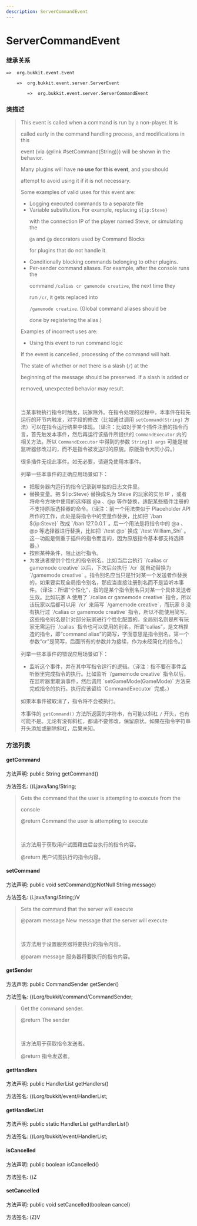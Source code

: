 ```yaml
---
description: ServerCommandEvent
---
```


# ServerCommandEvent

### 继承关系

    =>  org.bukkit.event.Event

        =>  org.bukkit.event.server.ServerEvent

            =>  org.bukkit.event.server.ServerCommandEvent

### 类描述

> This event is called when a command is run by a non-player. It is
> 
> called early in the command handling process, and modifications in this
> 
> event (via {@link #setCommand(String)}) will be shown in the behavior.
> 
> Many plugins will have <b>no use for this event</b>, and you should
> 
> attempt to avoid using it if it is not necessary.
> 
> Some examples of valid uses for this event are:
> 
> <ul>
> 
> <li>Logging executed commands to a separate file
> 
> <li>Variable substitution. For example, replacing <code>${ip:Steve}</code>
> 
> with the connection IP of the player named Steve, or simulating the
> 
> <code>@a</code> and <code>@p</code> decorators used by Command Blocks
> 
> for plugins that do not handle it.
> 
> <li>Conditionally blocking commands belonging to other plugins.
> 
> <li>Per-sender command aliases. For example, after the console runs the
> 
> command <code>/calias cr gamemode creative</code>, the next time they
> 
> run <code>/cr</code>, it gets replaced into
> 
> <code>/gamemode creative</code>. (Global command aliases should be
> 
> done by registering the alias.)
> 
> </ul>
> 
> Examples of incorrect uses are:
> 
> <ul>
> 
> <li>Using this event to run command logic
> 
> </ul>
> 
> If the event is cancelled, processing of the command will halt.
> 
> The state of whether or not there is a slash (<code>/</code>) at the
> 
> beginning of the message should be preserved. If a slash is added or
> 
> removed, unexpected behavior may result.
> 
> <br>
> 
> 当某事物执行指令时触发，玩家除外。在指令处理的过程中，本事件在较先运行的环节内触发，对字段的修改（比如通过调用 `setCommand(String)` 方法）可以在指令运行结果中体现。（译注：比如对于某个插件注册的指令而言，首先触发本事件，然后再运行该插件所提供的 `CommandExecutor` 内的相关方法。所以 `CommandExecutor` 中得到的参数 `String[] args` 可能是被监听器修改过的，而不是指令被发送时的原貌。原版指令大同小异。）
> 
> 很多插件无视此事件。如无必要，请避免使用本事件。
> 
> 列举一些本事件的正确应用场景如下：
> 
> <ul>
> 
> <li> 把服务器内运行的指令记录到单独的日志文件里。
> 
> <li> 替换变量。把 ${ip:Steve} 替换成名为 Steve 的玩家的实际 IP ，或者将命令方块中使用的选择器 @a 、@p 等作替换，适配某些插件注册的不支持原版选择器的命令。（译注：前一个用法类似于 Placeholder API 所作的工作，此处是将指令中的变量作替换，比如把 `/ban ${ip:Steve}` 改成 `/ban 127.0.0.1` 。后一个用法是将指令中的 @a 、@p 等选择器进行替换，比如把 `/test @p` 换成 `/test William_Shi` 。这一功能是侧重于插件的指令而言的，因为原版指令基本都支持选择器。) 
> 
> <li> 按照某种条件，阻止运行指令。
> 
> <li> 为发送者提供个性化的指令别名。比如当后台执行 `/calias cr gamemode creative` 以后，下次后台执行 `/cr` 就自动替换为 `/gamemode creative` 。指令别名应当只是针对某一个发送者作替换的，如果要实现全局指令别名，那应当直接注册别名而不是监听本事件。（译注：所谓“个性化”，指的是某个指令别名只对某一个具体发送者生效。比如玩家 A 使用了 `/calias cr gamemode creative` 指令，所以该玩家以后都可以用 `/cr` 来简写 `/gamemode creative`，而玩家 B 没有执行过 `/calias cr gamemode creative` 指令，所以不能使用简写。这些指令别名是针对部分玩家进行个性化配置的。全局别名则是所有玩家无需运行 `/calias` 指令也可以使用的别名。所谓“calias”，是文档捏造的指令，即“command alias”的简写，字面意思是指令别名。第一个参数“cr”是简写，后面所有的参数并为接续，作为未经简化的指令。）
> 
> </ul>
> 
> 列举一些本事件的错误应用场景如下：
> 
> <ul>
> 
> <li>监听这个事件，并在其中写指令运行的逻辑。（译注：指不要在事件监听器里完成指令的执行。比如监听 `/gamemode creative` 指令以后，在监听器里取消事件，然后调用 `setGameMode(GameMode)` 方法来完成指令的执行。执行应该留给 `CommandExecutor` 完成。）
> 
> </ul>
> 
> 如果本事件被取消了，指令将不会被执行。
> 
> 本事件的 `getCommand()` 方法所返回的字符串，有可能以斜杠 `/` 开头，也有可能不是。无论有没有斜杠，都请不要修改，保留原状。如果在指令字符串开头添加或删除斜杠，后果未知。

### 方法列表

#### getCommand

方法声明: public String getCommand()

方法签名: ()Ljava/lang/String;

> Gets the command that the user is attempting to execute from the
> 
> console
> 
> @return Command the user is attempting to execute
> 
> <br>
> 
> 该方法用于获取用户试图藉由后台执行的指令内容。
> 
> @return 用户试图执行的指令内容。

#### setCommand

方法声明: public void setCommand(@NotNull String message)

方法签名: (Ljava/lang/String;)V

> Sets the command that the server will execute
> 
> @param message New message that the server will execute
> 
> <br>
> 
> 该方法用于设置服务器将要执行的指令内容。
> 
> @param message 服务器将要执行的指令内容。

#### getSender

方法声明: public CommandSender getSender()

方法签名: ()Lorg/bukkit/command/CommandSender;

> Get the command sender.
> 
> @return The sender
> 
> <br>
> 
> 该方法用于获取指令发送者。
> 
> @return 指令发送者。

#### getHandlers

方法声明: public HandlerList getHandlers()

方法签名: ()Lorg/bukkit/event/HandlerList;

#### getHandlerList

方法声明: public static HandlerList getHandlerList()

方法签名: ()Lorg/bukkit/event/HandlerList;

#### isCancelled

方法声明: public boolean isCancelled()

方法签名: ()Z

#### setCancelled

方法声明: public void setCancelled(boolean cancel)

方法签名: (Z)V
